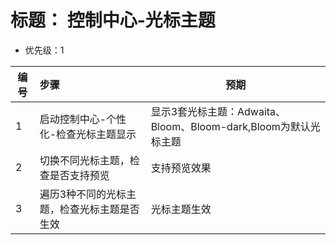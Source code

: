 # 标题： 控制中心-光标主题
* 优先级：1

| 编号 | 步骤                                | 预期                                                         |
| ---- | :---------------------------------- | ------------------------------------------------------------ |
| 1    | 启动控制中心-个性化-检查光标主题显示|显示3套光标主题：Adwaita、Bloom、Bloom-dark,Bloom为默认光标主题|
| 2    | 切换不同光标主题，检查是否支持预览 |支持预览效果|
| 3    |遍历3种不同的光标主题，检查光标主题是否生效|光标主题生效|
